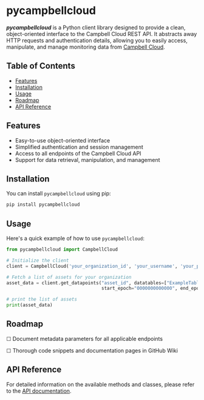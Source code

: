 # pycampbellcloud

**_pycampbellcloud_** is a Python client library designed to provide a clean, object-oriented interface to the Campbell Cloud REST API. It abstracts away HTTP requests and authentication details, allowing you to easily access, manipulate, and manage monitoring data from [Campbell Cloud](https://campbell-cloud.com/).

## Table of Contents

- [Features](#features)
- [Installation](#installation)
- [Usage](#usage)
- [Roadmap](#roadmap)
- [API Reference](#api-reference)

## Features

- Easy-to-use object-oriented interface
- Simplified authentication and session management
- Access to all endpoints of the Campbell Cloud API
- Support for data retrieval, manipulation, and management

## Installation

You can install `pycampbellcloud` using pip:

```bash
pip install pycampbellcloud
```

## Usage

Here's a quick example of how to use `pycampbellcloud`:
```python
from pycampbellcloud import CampbellCloud

# Initialize the client
client = CampbellCloud('your_organization_id', 'your_username', 'your_password')

# Fetch a list of assets for your organization
asset_data = client.get_datapoints("asset_id", datatables=["ExampleTable"], fieldnames=["ExampleFieldName"],
                                   start_epoch="0000000000000", end_epoch="9999999999999")

# print the list of assets
print(asset_data)
```

## Roadmap

☐ Document metadata parameters for all applicable endpoints

☐ Thorough code snippets and documentation pages in GitHub Wiki

## API Reference

For detailed information on the available methods and classes, please refer to the [API documentation](https://us-west-2.campbell-cloud.com/api/v1/docs/).
